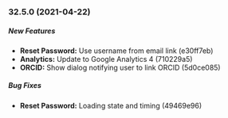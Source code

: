 ### 32.5.0 (2021-04-22)

##### New Features

* **Reset Password:**  Use username from email link (e30ff7eb)
* **Analytics:**  Update to Google Analytics 4 (710229a5)
* **ORCID:**  Show dialog notifying user to link ORCID (5d0ce085)

##### Bug Fixes

* **Reset Password:**  Loading state and timing (49469e96)

